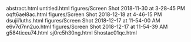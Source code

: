 abstract.html
untitled.html
figures/Screen Shot 2018-11-30 at 3-28-45 PM
oqft6ael8ac.html
figures/Screen Shot 2018-12-18 at 4-46-15 PM
dsujii1uths.html
figures/Screen Shot 2018-12-17 at 11-54-00 AM
e6v7d7nn2uo.html
figures/Screen Shot 2018-12-17 at 11-54-39 AM
g584ticeu74.html
sj0rc5h30ng.html
5hostac01qc.html